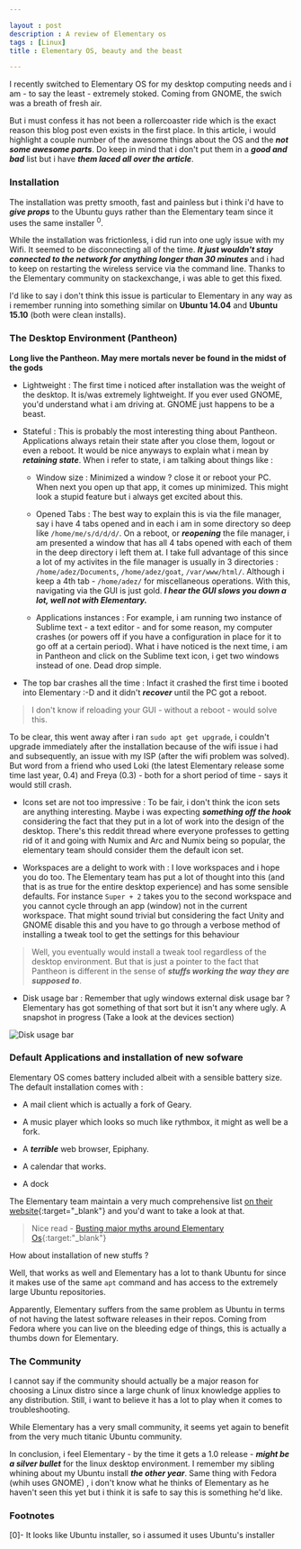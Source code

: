 ```yaml
---

layout : post
description : A review of Elementary os
tags : [Linux]
title : Elementary OS, beauty and the beast

---
```


I recently switched to Elementary OS for my desktop computing needs and i am - to say the least - extremely stoked.
Coming from GNOME, the swich was a breath of fresh air.

But i must confess it has not been a rollercoaster ride which is the exact reason this blog post even exists in the first place.
In this article, i would highlight a couple number of the awesome things about the OS and the ___not some awesome parts___.
Do keep in mind that i don't put them in a ___good and bad___ list but i have ___them laced all over the article___.

### Installation

The installation was pretty smooth, fast and painless but i think i'd have to ___give props___ to
the Ubuntu guys rather than the Elementary team since it uses the same installer <sup>0</sup>.

While the installation was frictionless, i did run into one ugly issue with my Wifi.
It seemed to be disconnecting all of the time. ___It just wouldn't stay connected to the network for anything longer than 30 minutes___ and i had to keep on restarting the wireless service via the command line.
Thanks to the Elementary community on stackexchange, i was able to get this fixed.

I'd like to say i don't think this issue is particular to Elementary in any way as i remember running into something similar on __Ubuntu 14.04__ and __Ubuntu 15.10__ (both were clean installs).

### The Desktop Environment (Pantheon)

__Long live the Pantheon. May mere mortals never be found in the midst of the gods__

- Lightweight : The first time i noticed after installation was the weight of the desktop.
It is/was extremely lightweight. If you ever used GNOME, you'd understand what i am driving at. GNOME just happens to be a beast.

- Stateful : This is probably the most interesting thing about Pantheon. Applications always retain their state after you close them, logout or even a reboot.
It would be nice anyways to explain what i mean by ___retaining state___. When i refer to state, i am talking about things like :

	- Window size : Minimized a window ? close it or reboot your PC. When next you open up that app, it comes up minimized.
	  This might look a stupid feature but i always get excited about this.

	- Opened Tabs : The best way to explain this is via the file manager, say i have 4 tabs opened and in each i am in some directory so deep like `/home/me/s/d/d/d/`.
	  On a reboot, or ___reopening___ the file manager, i am presented a window that has all 4 tabs opened with each of them in the deep directory i left them at.
	  I take full advantage of this since a lot of my activites in the file manager is usually in 3 directories : `/home/adez/Documents`, `/home/adez/goat`, `/var/www/html/`.
	  Although i keep a 4th tab - `/home/adez/` for miscellaneous operations. With this, navigating via the GUI is just gold. ___I hear the GUI slows you down a lot, well not with Elementary.___

	- Applications instances : For example, i am running two instance of Sublime text - a text editor - and for some reason, my computer crashes
	(or powers off if you have a configuration in place for it to go off at a certain period).
	What i have noticed is the next time, i am in Pantheon and click on the Sublime text icon, i  get two windows instead of one. Dead drop simple.

- The top bar crashes all the time : Infact it crashed the first time i booted into Elementary :-D and it didn't ___recover___ until the PC got a reboot.

> I don't know if reloading your GUI - without a reboot - would solve this.

To be clear, this went away after i ran `sudo apt get upgrade`, i couldn't upgrade immediately after the installation because of the wifi
issue i had and subsequently, an issue with my ISP (after the wifi problem was solved).
But word from a friend who used Loki (the latest Elementary release some time last year, 0.4) and Freya (0.3) - both for a short period of time - says it would still crash.

- Icons set are not too impressive : To be fair, i don't think the icon sets are anything interesting.
Maybe i was expecting ___something off the hook___ considering the fact that they put in a lot of work into the design of the desktop.
There's this reddit thread where everyone professes to getting rid of it and going with Numix and Arc and Numix being so popular, the elementary team should consider them the default icon set.

- Workspaces are a delight to work with : I love workspaces and i hope you do too.
The Elementary team has put a lot of thought into this (and that is as true for the entire desktop experience) and has some sensible defaults.
For instance `Super + 2` takes you to the second workspace and you cannot cycle through an app (window) not in the current workspace.
That might sound trivial but considering the fact Unity and GNOME disable this and you have to go through a verbose method of installing a tweak tool to get the settings for this behaviour

> Well, you eventually would install a tweak tool regardless of the desktop environment. But that is just a pointer to the fact
> that Pantheon is different in the sense of ___stuffs working the way they are supposed to___.

- Disk usage bar : Remember that ugly windows external disk usage bar ? Elementary has got something of that sort but it isn't any where ugly.
A snapshot in progress (Take a look at the devices section)

![Disk usage bar]({{site.baseurl}}/assets/img/pantheon-files.png)


### Default Applications and installation of new sofware

Elementary OS comes battery included albeit with a sensible battery size. The default installation comes with :

- A mail client which is actually a fork of Geary.

- A music player which looks so much like rythmbox, it might as well be a fork.

- A ___terrible___ web browser, Epiphany.

- A calendar that works.

- A dock

The Elementary team maintain a very much comprehensive list [on their website][elementary]{:target="_blank"} and you'd want to take a look at that.

> Nice read - [Busting major myths around Elementary Os](https://medium.com/elementaryos/busting-major-myths-around-elementary-os-bd966402a9c2#.81r8vezmk){:target:"_blank"}

How about installation of new stuffs ?

Well, that works as well and Elementary has a lot to thank Ubuntu for since it makes use of the same `apt` command and has access to the extremely large Ubuntu repositories.

Apparently, Elementary suffers from the same problem as Ubuntu in terms of not having the latest software releases in their repos.
Coming from Fedora where you can live on the bleeding edge of things, this is actually a thumbs down for Elementary.

### The Community

I cannot say if the community should actually be a major reason for choosing a Linux distro since a large chunk of linux knowledge applies to any distribution.
Still, i want to believe it has a lot to play when it comes to troubleshooting.

While Elementary has a very small community, it seems yet again to benefit from the very much titanic Ubuntu community.

In conclusion, i feel Elementary - by the time it gets a 1.0 release - ___might be a silver bullet___ for the linux desktop environment.
I remember my sibling whining about my Ubuntu install ___the other year___. Same thing with Fedora (whih uses GNOME) , i don't know what he thinks of Elementary as he
haven't seen this yet but i think it is safe to say this is something he'd like.

### Footnotes

[0]- It looks like Ubuntu installer, so i assumed it uses Ubuntu's installer


[elementary]: https://elementary.io


